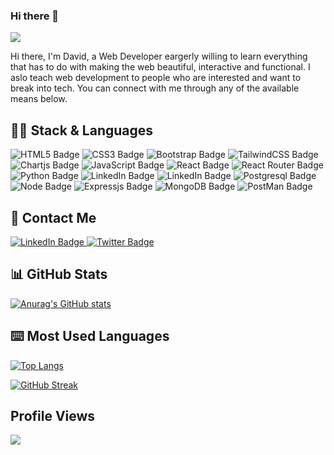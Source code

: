 ### Hi there 👋

<img src="https://raw.githubusercontent.com/halfrost/halfrost/master/icons/header_.png"/>

Hi there, I'm David, a Web Developer eargerly willing to learn everything that has to do with making the web beautiful, interactive and functional. I aslo teach web development to people who are interested and want to break into tech. You can connect with me through any of the available means below.

## 👨‍💻 Stack & Languages 
<img src="https://img.shields.io/badge/HTML5-E34F26?style=for-the-badge&logo=html5&logoColor=white" alt="HTML5 Badge"/> <img src="https://img.shields.io/badge/CSS3-1572B6?style=for-the-badge&logo=css3&logoColor=white" alt="CSS3 Badge"/> <img src="https://img.shields.io/badge/Bootstrap-563D7C?style=for-the-badge&logo=bootstrap&logoColor=white" alt="Bootstrap Badge"/> 
<img src="https://img.shields.io/badge/Tailwind_CSS-38B2AC?style=for-the-badge&logo=tailwind-css&logoColor=white" alt="TailwindCSS Badge"/>
<img src="https://img.shields.io/badge/Chart%20js-FF6384?style=for-the-badge&logo=chartdotjs&logoColor=white" alt="Chartjs Badge"/> <img src="https://img.shields.io/badge/JavaScript-323330?style=for-the-badge&logo=javascript&logoColor=F7DF1E" alt="JavaScript Badge"/> <img src="https://img.shields.io/badge/React-20232A?style=for-the-badge&logo=react&logoColor=61DAFB" alt="React Badge"/> <img src="https://img.shields.io/badge/React_Router-CA4245?style=for-the-badge&logo=react-router&logoColor=white" alt="React Router Badge"/> <img src="https://img.shields.io/badge/Python-FFD43B?style=for-the-badge&logo=python&logoColor=blue" alt="Python Badge"/> <img src="https://img.shields.io/badge/Django-092E20?style=for-the-badge&logo=django&logoColor=green" alt="LinkedIn Badge"/> <img src="https://img.shields.io/badge/django%20rest-ff1709?style=for-the-badge&logo=django&logoColor=white" alt="LinkedIn Badge"/> <img src="https://img.shields.io/badge/PostgreSQL-316192?style=for-the-badge&logo=postgresql&logoColor=white" alt="Postgresql Badge"/>
 <img src="https://img.shields.io/badge/Node%20js-339933?style=for-the-badge&logo=nodedotjs&logoColor=white" alt="Node Badge"/>
 <img src="https://img.shields.io/badge/Express%20js-000000?style=for-the-badge&logo=express&logoColor=white" alt="Expressjs Badge"/>
 <img src="https://img.shields.io/badge/MongoDB-4EA94B?style=for-the-badge&logo=mongodb&logoColor=white" alt="MongoDB Badge"/>
 <img src="https://img.shields.io/badge/Postman-FF6C37?style=for-the-badge&logo=Postman&logoColor=white" alt="PostMan Badge"/>
 





## 📱 Contact Me

<div id="badges">
  <a href="https://www.linkedin.com/in/david-obodoakor-369b1b235">
    <img src="https://img.shields.io/badge/LinkedIn-blue?style=for-the-badge&logo=linkedin&logoColor=white" alt="LinkedIn Badge"/>
  </a>
  <a href="https://twitter.com/UnseenDavid">
    <img src="https://img.shields.io/badge/Twitter-blue?style=for-the-badge&logo=twitter&logoColor=white" alt="Twitter Badge"/>
  </a>
</div>

## 📊 GitHub Stats

[![Anurag's GitHub stats](https://github-readme-stats.vercel.app/api?username=ObodoakorDavid)](https://github.com/anuraghazra/github-readme-stats)

## ⌨️ Most Used Languages 

[![Top Langs](https://github-readme-stats.vercel.app/api/top-langs/?username=ObodoakorDavid&layout=compact)](https://github.com/anuraghazra/github-readme-stats)

[![GitHub Streak](https://streak-stats.demolab.com?user=ObodoakorDavid&theme=dark&hide_border=true&border_radius=3.5)](https://git.io/streak-stats)

## Profile Views 

![](https://komarev.com/ghpvc/?username=ObodoakorDavid&color=blue)

<!--
**ObodoakorDavid/ObodoakorDavid** is a ✨ _special_ ✨ repository because its `README.md` (this file) appears on your GitHub profile.

Here are some ideas to get you started:

- 🔭 I’m currently working on ...
- 🌱 I’m currently learning ...
- 👯 I’m looking to collaborate on ...
- 🤔 I’m looking for help with ...
- 💬 Ask me about ...
- 📫 How to reach me: ...
- 😄 Pronouns: ...
- ⚡ Fun fact: ...
-->
